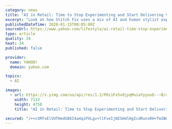 ```yaml
---
category: news
title: "AI in Retail: Time to Stop Experimenting and Start Delivering Value at Scale"
excerpt: "Look at how Stitch Fix uses a mix of AI and human stylist expertise to deliver personalization at scale. Blending insights into each subscriber’s preferences, lifestyle and budget, the rapidly growing start-up curates a regular subscription clothing service for its more than 3 million customers. AI also allows a retailer to optimize ..."
publishedDateTime: 2020-01-15T00:05:00Z
sourceUrl: https://www.yahoo.com/lifestyle/ai-retail-time-stop-experimenting-053024922.html
type: article
quality: 34
heat: 34
published: false

provider:
  name: YAHOO!
  domain: yahoo.com

topics:
  - AI

images:
  - url: https://s.yimg.com/uu/api/res/1.2/POi1Fx5x8jpqMuiaYyyouQ--~B/aD00NzU4O3c9NzEzMztzbT0xO2FwcGlkPXl0YWNoeW9u/https://media.zenfs.com/en/wwd_409/1e636c06110081ae18fe8ecc777ed3f3
    width: 7133
    height: 4758
    title: "AI in Retail: Time to Stop Experimenting and Start Delivering Value at Scale"

secured: "/++cXMfxElVUTHedU86I4a4qiPXLgv+llFveIjNISHdlHgIcdRunsRH+Tm3B6s8N4shvvq1HqpcXBZ66Q6/gOBDxfGz4cA8A9O4fe/eFms+fv5bQ7bzI3z+Vq5FxDX2foZWEtCa9/XemyIisWBPbHZA0P2uDFC1ZbWDz8RPr/Nm/dwA/RE+XTX1OV5qS2uLzkED/CRIFrp2sjFIB9QG16AI2NoexJ24e75J02058Q/k+MOM/c21K/JXd6DnSOVHIqzM64lcGU3zU6ctPK8HRxbwKOXd1rlWcGuYe78nfhJk=;WhwHkxGO0pb0yT3TfBiPJg=="
---
```



